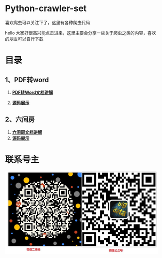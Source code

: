 # Python-crawler-set
喜欢爬虫可以关注下了，这里有各种爬虫代码


hello 大家好很高兴能点击进来，这里主要会分享一些关于爬虫之类的内容，喜欢的朋友可以自行下载

# 目录

## 1、PDF转word

1. [ **PDF转Word文档讲解** ](https://mp.weixin.qq.com/s?__biz=MzA3MjQ1MTQzMQ==&mid=2247486006&idx=1&sn=cb19fd488e0624aa79d6e278d94d5a93&chksm=9f1f5e3ea868d728171a13a2116b7a86b7940820751b65ee11f2365a2f82f26d1c66e6dfa881&token=1673546692&lang=zh_CN#rd)

2. [ **源码展示** ](https://github.com/lhh2002/Python-crawler-set/blob/master/PDF%E8%BD%ACWord/PDF%E8%BD%ACWordStart.py)
## 2、六间房 
1. [ **六间房文档讲解** ](https://mp.weixin.qq.com/s/-nbztkmNGE6hwhHC9glAzg)
2. [ **源码展示** ](https://github.com/lhh2002/Python-crawler-set/blob/master/%E5%85%AD%E9%97%B4%E6%88%BF/%E5%85%AD%E9%97%B4%E6%88%BFStart.py)




# 联系号主
![微信公众号](https://github.com/lhh2002/Python-crawler-set/blob/master/%E5%8F%B7%E4%B8%BB%E5%BE%AE%E4%BF%A1/%E5%BE%AE%E4%BF%A1%E5%85%AC%E4%BC%97%E5%8F%B7%E4%B8%8E%E5%BE%AE%E4%BF%A1%E7%BB%93%E5%90%88.jpg)




